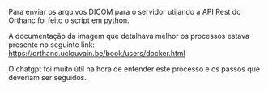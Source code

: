 Para enviar os arquivos DICOM para o servidor utilando a API Rest do Orthanc foi feito o script em python.

A documentação da imagem que detalhava melhor os processos estava presente no seguinte link: 
https://orthanc.uclouvain.be/book/users/docker.html

O chatgpt foi muito útil na hora de entender este processo e os passos que deveriam ser seguidos.
